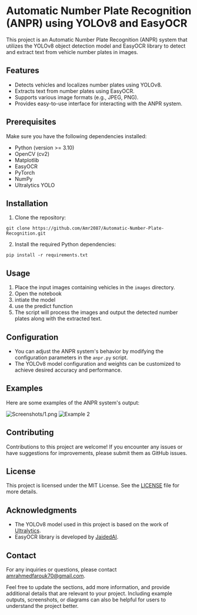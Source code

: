 # Automatic Number Plate Recognition (ANPR) using YOLOv8 and EasyOCR

This project is an Automatic Number Plate Recognition (ANPR) system that utilizes the YOLOv8 object detection model and EasyOCR library to detect and extract text from vehicle number plates in images.

## Features

- Detects vehicles and localizes number plates using YOLOv8.
- Extracts text from number plates using EasyOCR.
- Supports various image formats (e.g., JPEG, PNG).
- Provides easy-to-use interface for interacting with the ANPR system.

## Prerequisites

Make sure you have the following dependencies installed:

- Python (version >= 3.10)
- OpenCV (cv2)
- Matplotlib
- EasyOCR
- PyTorch
- NumPy
- Ultralytics YOLO

## Installation

1. Clone the repository:

```shell
git clone https://github.com/Amr2087/Automatic-Number-Plate-Recognition.git
```

2. Install the required Python dependencies:

```shell
pip install -r requirements.txt
```

## Usage

1. Place the input images containing vehicles in the `images` directory.
2. Open the notebook
3. intiate the model
4. use the predict function
5. The script will process the images and output the detected number plates along with the extracted text.

## Configuration

- You can adjust the ANPR system's behavior by modifying the configuration parameters in the `anpr.py` script.
- The YOLOv8 model configuration and weights can be customized to achieve desired accuracy and performance.

## Examples

Here are some examples of the ANPR system's output:

![Screenshots/1.png]('examples/example1.png')
![Example 2](examples/example2.png)

## Contributing

Contributions to this project are welcome! If you encounter any issues or have suggestions for improvements, please submit them as GitHub issues.

## License

This project is licensed under the MIT License. See the [LICENSE](LICENSE) file for more details.

## Acknowledgments

- The YOLOv8 model used in this project is based on the work of [Ultralytics](https://github.com/ultralytics/yolov8).
- EasyOCR library is developed by [JaidedAI](https://github.com/JaidedAI/EasyOCR).

## Contact

For any inquiries or questions, please contact [amrahmedfarouk70@gmail.com](mailto:your-email@example.com).

Feel free to update the sections, add more information, and provide additional details that are relevant to your project. Including example outputs, screenshots, or diagrams can also be helpful for users to understand the project better.
